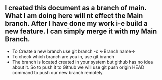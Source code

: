 ## I created this document as a branch of main. What I am doing here will nt effect the Main branch. After I have done my work i-e build a new feature. I can simply merge it with my Main Branch.


* To Create a new branch use git branch -c <-Branch name->
* To check which branch are you in, use git branch
* The branch is located created in your system but github has no idea about it. So to push it to Github we will use git push origin HEAD command to push our new branch remotely.